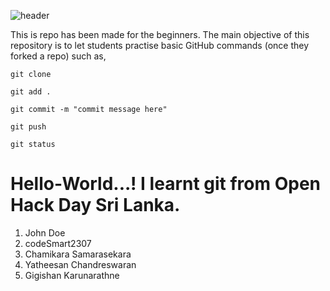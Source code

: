 ![header](/resources/cover.jpeg)


This is repo has been made for the beginners. The main objective of this repository is to let students practise basic GitHub commands (once they forked a repo) such as,

```
git clone
```

```
git add .
```

```
git commit -m "commit message here"
```

```
git push
```

```
git status
```


# Hello-World...! I learnt git from Open Hack Day Sri Lanka. 

01. John Doe
02. codeSmart2307
03. Chamikara Samarasekara
04. Yatheesan Chandreswaran
05. Gigishan Karunarathne
